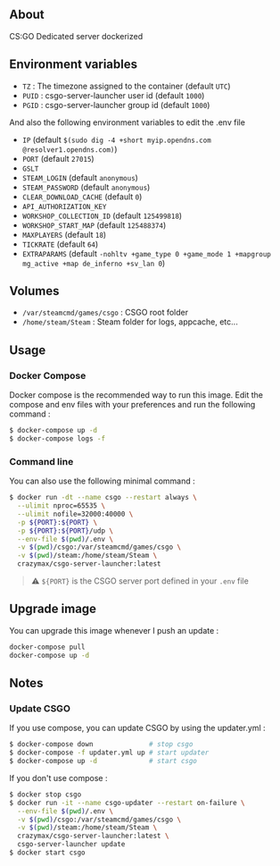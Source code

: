 ## About
CS:GO Dedicated server dockerized

## Environment variables

* `TZ` : The timezone assigned to the container (default `UTC`)
* `PUID` : csgo-server-launcher user id (default `1000`)
* `PGID` : csgo-server-launcher group id (default `1000`)

And also the following environment variables to edit the .env file

* `IP` (default `$(sudo dig -4 +short myip.opendns.com @resolver1.opendns.com)`)
* `PORT` (default `27015`)
* `GSLT`
* `STEAM_LOGIN` (default `anonymous`)
* `STEAM_PASSWORD` (default `anonymous`)
* `CLEAR_DOWNLOAD_CACHE` (default `0`)
* `API_AUTHORIZATION_KEY`
* `WORKSHOP_COLLECTION_ID` (default `125499818`)
* `WORKSHOP_START_MAP` (default `125488374`)
* `MAXPLAYERS` (default `18`)
* `TICKRATE` (default `64`)
* `EXTRAPARAMS` (default `-nohltv +game_type 0 +game_mode 1 +mapgroup mg_active +map de_inferno +sv_lan 0`)

## Volumes

* `/var/steamcmd/games/csgo` : CSGO root folder
* `/home/steam/Steam` : Steam folder for logs, appcache, etc...

## Usage

### Docker Compose

Docker compose is the recommended way to run this image. Edit the compose and env files with your preferences and run the following command :

```bash
$ docker-compose up -d
$ docker-compose logs -f
```

### Command line

You can also use the following minimal command :

```bash
$ docker run -dt --name csgo --restart always \
  --ulimit nproc=65535 \
  --ulimit nofile=32000:40000 \
  -p ${PORT}:${PORT} \
  -p ${PORT}:${PORT}/udp \
  --env-file $(pwd)/.env \
  -v $(pwd)/csgo:/var/steamcmd/games/csgo \
  -v $(pwd)/steam:/home/steam/Steam \
  crazymax/csgo-server-launcher:latest
```

> :warning: `${PORT}` is the CSGO server port defined in your `.env` file

## Upgrade image

You can upgrade this image whenever I push an update :

```bash
docker-compose pull
docker-compose up -d
```

## Notes

### Update CSGO

If you use compose, you can update CSGO by using the updater.yml :

```bash
$ docker-compose down              # stop csgo
$ docker-compose -f updater.yml up # start updater
$ docker-compose up -d             # start csgo
```

If you don't use compose :

```bash
$ docker stop csgo
$ docker run -it --name csgo-updater --restart on-failure \
  --env-file $(pwd)/.env \
  -v $(pwd)/csgo:/var/steamcmd/games/csgo \
  -v $(pwd)/steam:/home/steam/Steam \
  crazymax/csgo-server-launcher:latest \
  csgo-server-launcher update
$ docker start csgo
```

